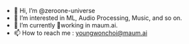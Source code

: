 - 👋 Hi, I’m @zeroone-universe
- 👀 I’m interested in ML, Audio Processing, Music, and so on.
- 🌱 I’m currently working in maum.ai.
- 📫 How to reach me : youngwonchoi@maum.ai

<!---
zeroone-universe/zeroone-universe is a ✨ special ✨ repository because its `README.md` (this file) appears on your GitHub profile.
You can click the Preview link to take a look at your changes.
--->
